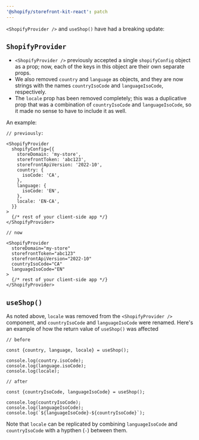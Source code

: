 ```yaml
---
'@shopify/storefront-kit-react': patch
---
```


`<ShopifyProvider />` and `useShop()` have had a breaking update:

## `ShopifyProvider`

- `<ShopifyProvider />` previously accepted a single `shopifyConfig` object as a prop; now, each of the keys in this object are their own separate props.
- We also removed `country` and `language` as objects, and they are now strings with the names `countryIsoCode` and `languageIsoCode`, respectively.
- The `locale` prop has been removed completely; this was a duplicative prop that was a combination of `countryIsoCode` and `languageIsoCode`, so it made no sense to have to include it as well.

An example:

```tsx
// previously:

<ShopifyProvider
  shopifyConfig={{
    storeDomain: 'my-store',
    storefrontToken: 'abc123',
    storefrontApiVersion: '2022-10',
    country: {
      isoCode: 'CA',
    },
    language: {
      isoCode: 'EN',
    },
    locale: 'EN-CA',
  }}
>
  {/* rest of your client-side app */}
</ShopifyProvider>
```

```tsx
// now

<ShopifyProvider
  storeDomain="my-store"
  storefrontToken="abc123"
  storefrontApiVersion="2022-10"
  countryIsoCode="CA"
  languageIsoCode="EN"
>
  {/* rest of your client-side app */}
</ShopifyProvider>
```

## `useShop()`

As noted above, `locale` was removed from the `<ShopifyProvider />` component, and `countryIsoCode` and `languageIsoCode` were renamed. Here's an example of how the return value of `useShop()` was affected

```tsx
// before

const {country, language, locale} = useShop();

console.log(country.isoCode);
console.log(language.isoCode);
console.log(locale);
```

```tsx
// after

const {countryIsoCode, languageIsoCode} = useShop();

console.log(countryIsoCode);
console.log(languageIsoCode);
console.log(`${languageIsoCode}-${countryIsoCode}`);
```

Note that `locale` can be replicated by combining `languageIsoCode` and `countryIsoCode` with a hypthen (`-`) between them.
